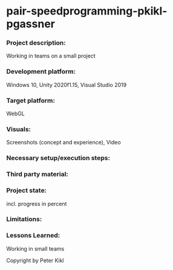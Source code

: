 # pair-speedprogramming-pkikl-pgassner

### Project description: 
Working in teams on a small project 

### Development platform: 
Windows 10, Unity 2020f1.15, Visual Studio 2019

### Target platform: 
WebGL

### Visuals: 
Screenshots (concept and experience), Video

### Necessary setup/execution steps: 


### Third party material: 


### Project state: 
incl. progress in percent

### Limitations: 

### Lessons Learned: 
Working in small teams

Copyright by Peter Kikl
